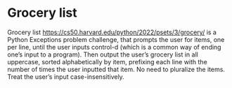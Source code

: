 # Grocery list

Grocery list <https://cs50.harvard.edu/python/2022/psets/3/grocery/> is a Python Exceptions problem challenge, that prompts the user for items, one per line, until the user inputs control-d (which is a common way of ending one’s input to a program). Then output the user’s grocery list in all uppercase, sorted alphabetically by item, prefixing each line with the number of times the user inputted that item. No need to pluralize the items. Treat the user’s input case-insensitively.